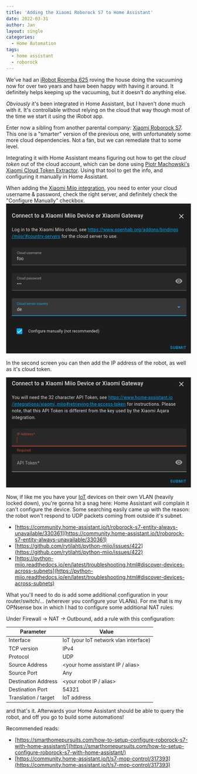 ```yaml
---
title: 'Adding the Xiaomi Roborock S7 to Home Assistant'
date: 2022-03-31
author: Jan
layout: single
categories:
  - Home Automation
tags:
  - home assistant
  - roborock
---
```


We've had an [iRobot Roomba 625](https://store.irobot.com/default/roomba-vacuuming-robot-vacuum-irobot-roomba-675/R675020.html) roving the house doing the vacuuming now for over two years and have been happy with having it around.  It definitely helps keeping up the vacuuming, but it doesn't do anything else.

*Obviously* it's been integrated in Home Assistant, but I haven't done much with it. It's controllable without relying on the cloud that way though most of the time we start it using the iRobot app.

Enter now a sibling from another parental company: [Xiaomi Roborock S7](https://global.roborock.com/pages/roborock-s7). This one is a "smarter" version of the previous one, with unfortunately some more cloud dependencies. Not a fan, but we can remediate that to some level.

Integrating it with Home Assistant means figuring out how to get the *cloud token* out of the cloud account, which can be done using [Piotr Machowski's Xiaomi Cloud Token Extractor](https://github.com/PiotrMachowski/Xiaomi-cloud-tokens-extractor). Using that tool to get the info, and configuring it manually in Home Assistant.

When adding the [Xiaomi Miio integration](https://www.home-assistant.io/integrations/xiaomi_miio/), you need to enter your cloud username & password, check the right server, and definitely check the "Configure Manually" checkbox.
![Xiaomi Mii Integration](/assets/images/2022/03/hass-xiaomi-integration.png)

In the second screen you can then add the IP address of the robot, as well as it's cloud token.

![Xiaomi Mii Integration](/assets/images/2022/03/hass-xiaomi-integration-advanced.png)

Now, if like me you have your [IoT](https://en.wikipedia.org/wiki/Internet_of_things) devices on their own VLAN (heavily locked down), you're gonna hit a snag here: Home Assistant will complain it can't configure the device. Some searching easily came up with the reason: the robot won't respond to UDP packets coming from outside it's subnet. 

* [https://community.home-assistant.io/t/roborock-s7-entity-always-unavailable/330361](https://community.home-assistant.io/t/roborock-s7-entity-always-unavailable/330361)
* [https://github.com/rytilahti/python-miio/issues/422](https://github.com/rytilahti/python-miio/issues/422)
* [https://python-miio.readthedocs.io/en/latest/troubleshooting.html#discover-devices-across-subnets](https://python-miio.readthedocs.io/en/latest/troubleshooting.html#discover-devices-across-subnets)

What you'll need to do is add some additional configuration in your router/switch/... (wherever you configure your VLANs). For me that is my OPNsense box in which I had to configure some additional NAT rules:

Under Firewall &rarr; NAT &rarr; Outbound, add a rule with this configuration:

| Parameter | Value |
------|-------
| Interface | IoT (your IoT network vlan interface) | 
| TCP version | IPv4 |
| Protocol | UDP |
| Source Address | <your home assistant IP / alias> |
| Source Port | Any |
| Destination Address | <your robot IP / alias> |
| Destination Port | 54321 |
| Translation / target | IoT address |

and that's it. Afterwards your Home Assistant should be able to query the robot, and off you go to build some automations!

Recommended reads:
* [https://smarthomepursuits.com/how-to-setup-configure-roborock-s7-with-home-assistant/](https://smarthomepursuits.com/how-to-setup-configure-roborock-s7-with-home-assistant/)
* [https://community.home-assistant.io/t/s7-mop-control/317393](https://community.home-assistant.io/t/s7-mop-control/317393)